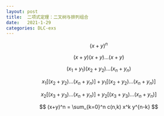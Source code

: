 ```yaml
---
layout: post
title:  二项式定理：二叉树与排列组合
date:   2021-1-29
categories: DLC-exs
---
```


$$ (x+y)^n $$

$$ (x+y)(x+y)\ldots(x+y) $$

$$ (x_1+y_1)(x_2+y_2)\ldots(x_n+y_n) $$

$$ x_1 \Big[(x_2+y_2)\ldots(x_n+y_n) \Big] + y_1 \Big[(x_2+y_2)\ldots(x_n+y_n) \Big] $$

$$ x_2 \Big[(x_3+y_3)\ldots(x_n+y_n) \Big] + y_2 \Big[(x_3+y_3)\ldots(x_n+y_n) \Big] $$

$$ (x+y)^n = \sum_{k=0}^n c(n,k) x^k y^{n-k} $$